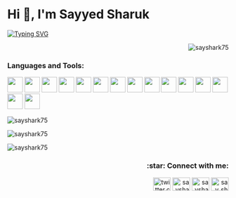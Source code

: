 <h1 align="left "> Hi 👋, I'm Sayyed Sharuk</h1>

[![Typing SVG](https://readme-typing-svg.demolab.com?font=Kanit&size=22&duration=3000&pause=1000&color=000000&width=435&lines=A+Full+Stack+Developer;A+eSports+Enthusiast;A+Adapting+Personality;Follows+Work+Ethics)](https://git.io/typing-svg)

<p align="right"> <img src="https://komarev.com/ghpvc/?username=sayshark75&label=Profile%20views&color=0e75b6&style=flat" alt="sayshark75" /> </p>

<h3 align="left">Languages and Tools:</h3>


<p><a href="https://developer.mozilla.org/en-US/docs/Web/CSS"> <img width="35" src="https://user-images.githubusercontent.com/112304655/209445854-4f0785bd-1cf9-4fa7-b986-f8df76d9ec71.svg"/></a> 
  <a href="https://developer.mozilla.org/en-US/docs/Glossary/HTML5"> <img width="35" src="https://user-images.githubusercontent.com/112304655/209445905-9066e366-7ee1-4c3c-974f-2765a621518a.svg"/></a>
  <a href="https://developer.mozilla.org/en-US/docs/Web/JavaScript"> <img width="35" src="https://user-images.githubusercontent.com/112304655/209445912-cebfc9c8-4e9e-48c8-a4bc-3a6fd8eeb37b.svg"/></a>
  <a href="https://reactjs.org/"> <img width="35" src="https://user-images.githubusercontent.com/112304655/209445931-9b63ab2d-c752-40e6-a49e-4aaa54113d2b.svg"/></a>
  <a href="https://www.typescriptlang.org/"> <img width="35" src="https://user-images.githubusercontent.com/112304655/209445940-7f82cb2b-69e5-4099-9f65-e0dd00a6283a.svg"/></a>
  <a href="https://nodejs.org/en/"> <img width="35" src="https://user-images.githubusercontent.com/112304655/209445986-290b2b16-0728-4697-9596-bc4c964ab47c.svg"/></a>
  <a href="https://expressjs.com/"> <img width="35" src="https://user-images.githubusercontent.com/112304655/209445988-e24ead22-e7f5-42d3-be49-5dc217e4236c.svg"/></a>
  <a href="https://www.mongodb.com/home"> <img width="35" src="https://user-images.githubusercontent.com/112304655/209445995-cfdc6ab0-7053-4a99-ae0b-211a753df499.svg"/></a>
  <a href="https://git-scm.com/"> <img width="35" src="https://user-images.githubusercontent.com/112304655/209446039-7f330c21-3020-4259-8c6c-f5a09d794949.svg"/></a>
  <a href="https://devcenter.heroku.com/"> <img width="35" src="https://user-images.githubusercontent.com/112304655/209445955-a0451d06-9a75-477b-a6ca-ead0d5f4780b.svg"/></a>
  <a href="https://getbootstrap.com/"> <img width="35" src="https://user-images.githubusercontent.com/112304655/209446018-418877e5-ddcc-4a64-918b-9c922a3397f3.svg"/></a>
  <a href="https://mui.com/"> <img width="35" src="https://user-images.githubusercontent.com/112304655/209445944-4b653f4f-9c1e-4d7e-9198-831cec2e0824.svg"/></a>
  <a href="https://www.npmjs.com/"> <img width="35" src="https://user-images.githubusercontent.com/112304655/209446056-f6fa3b7e-c294-4628-8f53-55b36e3bdc7f.svg"/></a>
  <a href="https://code.visualstudio.com/"> <img width="35" src="https://user-images.githubusercontent.com/112304655/209446082-f641ed4d-3480-4b8b-b5ff-cdc28a93890c.svg"/></a>
  <a href="https://chakra-ui.com/"> <img width="35" src="https://user-images.githubusercontent.com/112304655/209447089-14d77899-1cfb-4d60-b96b-7c09d99942dd.svg"/></a></p>


<p align="left"><img align="center" src="https://github-readme-streak-stats.herokuapp.com/?user=sayshark75&" alt="sayshark75" /></p>


<p align="left"><img align="center" src="https://github-readme-stats.vercel.app/api?username=sayshark75&show_icons=true&locale=en" alt="sayshark75" /></p>

<p align="left"><img align="center" src="https://github-readme-stats.vercel.app/api/top-langs?username=sayshark75&show_icons=true&locale=en&layout=compact" alt="sayshark75" /></p>


<h3 align="right"> :star: Connect with me:</h3>
<p align="right">
<a href="https://twitter.com/twitter.com/sayyed_sharuk" target="blank"><img align="center" src="https://raw.githubusercontent.com/rahuldkjain/github-profile-readme-generator/master/src/images/icons/Social/twitter.svg" alt="twitter.com/sayyed_sharuk" height="30" width="40" /></a>
<a href="https://linkedin.com/in/sayshark55" target="blank"><img align="center" src="https://raw.githubusercontent.com/rahuldkjain/github-profile-readme-generator/master/src/images/icons/Social/linked-in-alt.svg" alt="sayshark55" height="30" width="40" /></a>
<a href="https://fb.com/sayshark55" target="blank"><img align="center" src="https://raw.githubusercontent.com/rahuldkjain/github-profile-readme-generator/master/src/images/icons/Social/facebook.svg" alt="sayshark55" height="30" width="40" /></a>
<a href="https://instagram.com/say_shark" target="blank"><img align="center" src="https://raw.githubusercontent.com/rahuldkjain/github-profile-readme-generator/master/src/images/icons/Social/instagram.svg" alt="say_shark" height="30" width="40" /></a>
</p>
